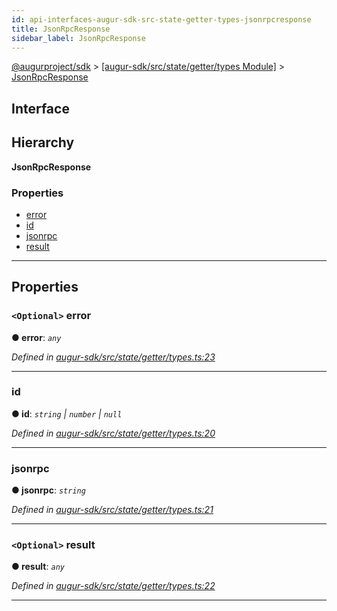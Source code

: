 ```yaml
---
id: api-interfaces-augur-sdk-src-state-getter-types-jsonrpcresponse
title: JsonRpcResponse
sidebar_label: JsonRpcResponse
---
```


[@augurproject/sdk](api-readme.md) > [[augur-sdk/src/state/getter/types Module]](api-modules-augur-sdk-src-state-getter-types-module.md) > [JsonRpcResponse](api-interfaces-augur-sdk-src-state-getter-types-jsonrpcresponse.md)

## Interface

## Hierarchy

**JsonRpcResponse**

### Properties

* [error](api-interfaces-augur-sdk-src-state-getter-types-jsonrpcresponse.md#error)
* [id](api-interfaces-augur-sdk-src-state-getter-types-jsonrpcresponse.md#id)
* [jsonrpc](api-interfaces-augur-sdk-src-state-getter-types-jsonrpcresponse.md#jsonrpc)
* [result](api-interfaces-augur-sdk-src-state-getter-types-jsonrpcresponse.md#result)

---

## Properties

<a id="error"></a>

### `<Optional>` error

**● error**: *`any`*

*Defined in [augur-sdk/src/state/getter/types.ts:23](https://github.com/AugurProject/augur/blob/304ca83772/packages/augur-sdk/src/state/getter/types.ts#L23)*

___
<a id="id"></a>

###  id

**● id**: *`string` \| `number` \| `null`*

*Defined in [augur-sdk/src/state/getter/types.ts:20](https://github.com/AugurProject/augur/blob/304ca83772/packages/augur-sdk/src/state/getter/types.ts#L20)*

___
<a id="jsonrpc"></a>

###  jsonrpc

**● jsonrpc**: *`string`*

*Defined in [augur-sdk/src/state/getter/types.ts:21](https://github.com/AugurProject/augur/blob/304ca83772/packages/augur-sdk/src/state/getter/types.ts#L21)*

___
<a id="result"></a>

### `<Optional>` result

**● result**: *`any`*

*Defined in [augur-sdk/src/state/getter/types.ts:22](https://github.com/AugurProject/augur/blob/304ca83772/packages/augur-sdk/src/state/getter/types.ts#L22)*

___

